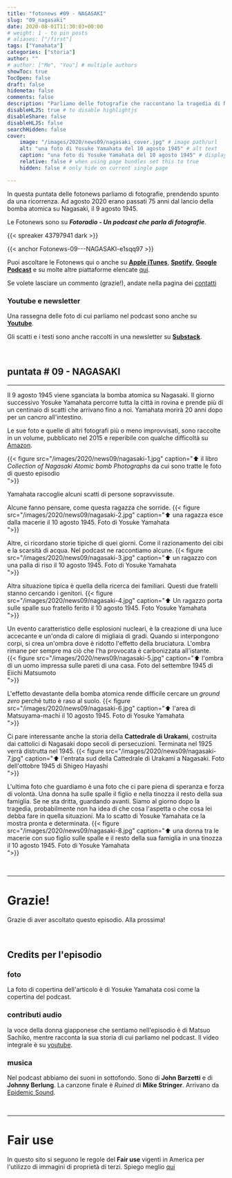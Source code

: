 ```yaml
---
title: "fotonews #09 - NAGASAKI"
slug: "09_nagasaki"
date: 2020-08-01T11:30:03+00:00
# weight: 1 - to pin posts
# aliases: ["/first"]
tags: ["Yamahata"]
categories: ["storia"]
author: ""
# author: ["Me", "You"] # multiple authors
showToc: true
TocOpen: false
draft: false
hidemeta: false
comments: false
description: "Parliamo delle fotografie che raccontano la tragedia di Nagasaki"
disableHLJS: true # to disable highlightjs
disableShare: false
disableHLJS: false
searchHidden: false
cover:
    image: "/images/2020/news09/nagasaki_cover.jpg" # image path/url
    alt: "una foto di Yosuke Yamahata del 10 agosto 1945" # alt text
    caption: "una foto di Yosuke Yamahata del 10 agosto 1945" # display caption under cover
    relative: false # when using page bundles set this to true
    hidden: false # only hide on current single page

---
```



In questa puntata delle fotonews parliamo di fotografie, prendendo spunto da una ricorrenza. Ad agosto 2020 erano passati 75 anni dal lancio della bomba atomica su Nagasaki, il 9 agosto 1945.

<!--more-->

Le Fotonews sono su **_Fotoradio - Un podcast che parla di fotografie_**.

{{< spreaker 43797941 dark >}}

{{< anchor Fotonews-09---NAGASAKI-e1sqq97 >}}

Puoi ascoltare le Fotonews qui o anche su [**Apple iTunes**](https://links.fotoradio.info/apple), [**Spotify**](https://links.fotoradio.info/spotify), [**Google Podcast**](https://links.fotoradio.info/google) e su molte altre piattaforme elencate [qui](/static_page/listen/).

Se volete lasciare un commento (grazie!), andate nella pagina dei [contatti](/contact/)
<br>


### Youtube e newsletter

Una rassegna delle foto di cui parliamo nel podcast sono anche su [**Youtube**](https://youtu.be/D7WZHd24BoA).

Gli scatti e i testi sono anche raccolti in una newsletter su [**Substack**](https://fotoradio.substack.com/">link</a>).

<br>


## puntata # 09 - NAGASAKI
- - -

Il 9 agosto 1945 viene sganciata la bomba atomica su Nagasaki.
Il giorno successivo Yosuke Yamahata percorre tutta la città in rovina e prende più di un centinaio di scatti che arrivano fino a noi. Yamahata morirà 20 anni dopo per un cancro all'intestino.

Le sue foto e quelle di altri fotografi più o meno improvvisati, sono raccolte in un volume, pubblicato nel 2015 e reperibile con qualche difficoltà su [Amazon](https://www.amazon.co.uk/gp/product/4585270248/ref=ppx_yo_dt_b_asin_title_o09_s00?ie=UTF8&psc=1).

{{< figure src="/images/2020/news09/nagasaki-1.jpg" caption="⬆︎ il libro _Collection of Nagasaki Atomic bomb Photographs_ da cui sono tratte le foto di questo episodio</br> ">}}

Yamahata raccoglie alcuni scatti di persone sopravvissute.

Alcune fanno pensare, come questa ragazza che sorride.
{{< figure src="/images/2020/news09/nagasaki-2.jpg" caption="⬆︎ una ragazza esce dalla macerie il 10 agosto 1945. Foto di Yosuke Yamahata</br> ">}}

Altre, ci ricordano storie tipiche di quei giorni. Come il razionamento dei cibi e la scarsità di acqua. Nel podcast ne raccontiamo alcune.
{{< figure src="/images/2020/news09/nagasaki-3.jpg" caption="⬆︎ un ragazzo con una palla di riso il 10 agosto  1945. Foto di Yosuke Yamahata</br> ">}}

Altra situazione tipica è quella della ricerca dei familiari. Questi due fratelli stanno cercando i genitori.
{{< figure src="/images/2020/news09/nagasaki-4.jpg" caption="⬆︎ Un ragazzo porta sulle spalle suo fratello ferito il 10 agosto 1945. Foto Yosuke Yamahata</br> ">}}

Un evento caratteristico delle esplosioni nucleari, è la creazione di una luce accecante e un'onda di calore di migliaia di gradi. Quando si interpongono corpi, si crea un'ombra dove è ridotto l'effetto della bruciatura.
L'ombra rimane per sempre ma ciò che l'ha provocata è carbonizzata all'istante.  
{{< figure src="/images/2020/news09/nagasaki-5.jpg" caption="⬆︎ l'ombra di un uomo impressa sulle pareti di una casa. Foto del settembre 1945 di Eiichi Matsumoto</br> ">}}

L'effetto devastante della bomba atomica rende difficile cercare un _ground zero_ perché tutto è raso al suolo.
{{< figure src="/images/2020/news09/nagasaki-6.jpg" caption="⬆︎ l'area di Matsuyama-machi il 10 agosto 1945. Foto di Yosuke Yamahata</br> ">}}

Ci pare interessante anche la storia della **Cattedrale di Urakami**, costruita dai cattolici di Nagasaki dopo secoli di persecuzioni. Terminata nel 1925 verrà distrutta nel 1945.
{{< figure src="/images/2020/news09/nagasaki-7.jpg" caption="⬆︎ l'entrata sud della Cattedrale di Urakami a Nagasaki. Foto dell'ottobre 1945 di Shigeo Hayashi</br> ">}}

L'ultima foto che guardiamo è una foto che ci pare piena di speranza e forza di volontà. Una donna ha sulle spalle il figlio e nella tinozza il resto della sua famiglia. Se ne sta dritta, guardando avanti. Siamo al giorno dopo la tragedia, probabilmente non ha idea di che cosa l'aspetta o che cosa lei debba fare in quella situazioni. Ma lo scatto di Yosuke Yamahata ce la mostra pronta e determinata.
{{< figure src="/images/2020/news09/nagasaki-8.jpg" caption="⬆︎ una donna tra le macerie con suo figlio sulle spalle e il resto della sua famiglia in una tinozza il 10 agosto 1945. Foto di Yosuke Yamahata</br> ">}}

</br>

- - -

# Grazie!

Grazie di aver ascoltato questo episodio. Alla prossima!

</br>

<!--
- - -
### Contributi audio


In questa puntata delle Fotonews abbiamo anche dei contributi audio, tutti reperibili in forma integrale su Youtube.

* un brano tratto dal discorso _The ballot or the bullet_ di **Malcom X**, 1964 - <a target="blank" href="https://www.youtube.com/watch?v=GML1ketVPmU">link</a>.</br>
Il testo integrale del discorso è stato anche pubblicato in diversi libri. Io l'ho ritrovato in _I diritti dei neri d'America_, Martin Luther King, Malcom X con una prefazione di Vittorio Zucconi, allegato nel 2011 a l'Espresso per la collana _La forza delle parole: le speranze di un secolo nei discorsi dei protagonisti_.

* il racconto di **Elizebeth Eckford**, una dei 9 ragazzi neri della Little Rock Central High School nel 1957 - <a target="blank" href="https://www.youtube.com/watch?v=CAPOvdOEYE8">link</a>

* il racconto di **Ruby Bridges**, bambina di 6 anni che ha interrotto la segregazione nelle scuole elementari di New Orleans nel 1960 - <a target="blank" href="https://www.youtube.com/watch?v=lyRH_LK8v5c">link</a>
</br>

-->


<!--
- - -

### Citazioni


- Fabrizio Gatti, con le immagini di Massimo Sestini, _Dimmi dove sei_, National Geographic Italia, giugno 2019

Le voci fuori campo sono tratte dal trailer del documentario di National Geographic Channel diretto da Jesús Garcés Lambert andato in onda il 20 giugno 2019 su Sky e poi boh.
</br>
-->

<!--
## Errata corrige
- - -


Nel podcast, dico che Raqqa è in Iraq mentre invece è in Siria.

</br>
-->


<!--
- - -

### Altri link

- La puntata di **Be My Diary** di Rossella Pivanti citata nell'episodio è ascoltabile a questo (<a target="blank" href="https://www.spreaker.com/user/bemydiary/bmd-s02e10-finito">link</a>)

-->

## Credits per l'episodio

### foto

La foto di copertina dell'articolo è di Yosuke Yamahata così come la copertina del podcast.

<!--
 e dell'episodio del podcast è di **Mike Von** via Unsplash (-> <a target="blank" href="https://unsplash.com/photos/wLY9bHf-KUU">link</a>)
-->

### contributi audio

la voce della donna giapponese che sentiamo nell'episodio è di Matsuo Sachiko, mentre racconta la sua storia di cui parliamo nel podcast. Il video integrale è su [youtube](https://www.youtube.com/watch?v=2aLU-3Z-r-g).

### musica

Nel podcast abbiamo dei suoni in sottofondo. Sono di **John Barzetti** e di **Johnny Berlung**. La canzone finale è _Ruined_ di **Mike Stringer**.
Arrivano da [Epidemic Sound](https://www.epidemicsound.com/).

</br>


- - -

# Fair use

In questo sito si seguono le regole del **Fair use** vigenti in America per l'utilizzo di immagini di proprietà di terzi. Spiego meglio [qui](/static_page/fair_use/)
